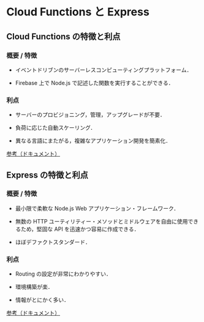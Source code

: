 # Cloud Functions と Express

## Cloud Functions の特徴と利点

### 概要 / 特徴

- イベントドリブンのサーバーレスコンピューティングプラットフォーム．

- Firebase 上で Node.js で記述した関数を実行することができる．

### 利点

- サーバーのプロビジョニング，管理，アップグレードが不要．

- 負荷に応じた自動スケーリング．

- 異なる言語にまたがる，複雑なアプリケーション開発を簡素化．

[参考（ドキュメント）](https://firebase.google.com/docs/functions?hl=ja)

## Express の特徴と利点

### 概要 / 特徴

- 最小限で柔軟な Node.js Web アプリケーション・フレームワーク．

- 無数の HTTP ユーティリティー・メソッドとミドルウェアを自由に使用できるため，堅固な API を迅速かつ容易に作成できる．

- ほぼデファクトスタンダード．

### 利点

- Routing の設定が非常にわかりやすい．

- 環境構築が楽．

- 情報がとにかく多い．

[参考（ドキュメント）](https://expressjs.com/ja/)
